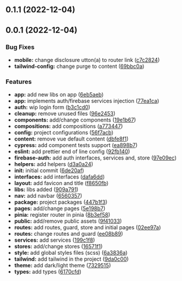 ## 0.1.1 (2022-12-04)



## 0.0.1 (2022-12-04)


### Bug Fixes

* **mobile:** change disclosure utton(a) to router link ([c7c2824](https://github.com/oluaptarso/sword-github-discovery/commits/c7c282402cf34f3f5d0af7664f5a54c93a8baebe))
* **tailwind-config:** change purge to content ([69bbc0a](https://github.com/oluaptarso/sword-github-discovery/commits/69bbc0a60b88e5ba6aee53d7fa854065bf95d1a6))


### Features

* **app:** add new libs on app ([6eb5aeb](https://github.com/oluaptarso/sword-github-discovery/commits/6eb5aeb67299f135f5c9b06753180567df939071))
* **app:** implements auth/firebase services injection ([77ea1ca](https://github.com/oluaptarso/sword-github-discovery/commits/77ea1ca95a5f2f462baf90f4159d9080609a73b0))
* **auth:** wip login form ([b3c1cd0](https://github.com/oluaptarso/sword-github-discovery/commits/b3c1cd0c12bf5b6b708d686cadd738348eb05454))
* **cleanup:** remove unused files ([96e2453](https://github.com/oluaptarso/sword-github-discovery/commits/96e2453a51d27cedb212ffb9a1f6de6ef3666340))
* **components:** add/change components ([19e1b67](https://github.com/oluaptarso/sword-github-discovery/commits/19e1b6706f6e0ae74cccfe5b63e7b9fb74bd6e11))
* **compositions:** add compositions ([a773447](https://github.com/oluaptarso/sword-github-discovery/commits/a773447fd95285d41663a5aa0f4b40de60fdbdff))
* **config:** project configurations ([56f7acb](https://github.com/oluaptarso/sword-github-discovery/commits/56f7acb94ab2506832cd19223ed1ec9f766f812a))
* **content:** remove vue default content ([dbfe8f1](https://github.com/oluaptarso/sword-github-discovery/commits/dbfe8f119f9c33ce8c0ecb3953b5d75cbcdc9192))
* **cypress:** add component tests support ([ea898b7](https://github.com/oluaptarso/sword-github-discovery/commits/ea898b7c31d29554723615bace6812ba96023804))
* **eslint:** add prettier end of line config ([92fb140](https://github.com/oluaptarso/sword-github-discovery/commits/92fb140c8b44c05226c4868c4414cb15c2210f0f))
* **firebase-auth:** add auth interfaces, services and, store ([97e09ec](https://github.com/oluaptarso/sword-github-discovery/commits/97e09ece09ca0f9648a7cc34c2e3362a1d689499))
* **helpers:** add helpers ([d3a0a24](https://github.com/oluaptarso/sword-github-discovery/commits/d3a0a2444633e79eec75e911718cf2e98f54a4fd))
* **init:** initial commit ([6de20af](https://github.com/oluaptarso/sword-github-discovery/commits/6de20af4226043960fa152aa6e9226f74f171ad9))
* **interfaces:** add interfaces ([dafa6dd](https://github.com/oluaptarso/sword-github-discovery/commits/dafa6dd2dde4e64737aa1d2a72b9b9c1f42c48d2))
* **layout:** add favicon and title ([f8650fb](https://github.com/oluaptarso/sword-github-discovery/commits/f8650fbc38d387923a9a55b9687d635d315615a7))
* **libs:** libs added ([909a791](https://github.com/oluaptarso/sword-github-discovery/commits/909a7912936c538c383b21eb3716de3a12e69b32))
* **nav:** add navbar ([6560357](https://github.com/oluaptarso/sword-github-discovery/commits/656035768f33bbe2bc59202048e4353d65762c12))
* **package:** project packages ([447b1f3](https://github.com/oluaptarso/sword-github-discovery/commits/447b1f316b531e85774220b6ad4bdaf41abdb442))
* **pages:** add/change pages ([5e198b7](https://github.com/oluaptarso/sword-github-discovery/commits/5e198b71b77b6436acc761bf790e73aff38dc16f))
* **pinia:** register router in pinia ([8b3ef58](https://github.com/oluaptarso/sword-github-discovery/commits/8b3ef58708e56731962f35f6583c905315103142))
* **public:** add/remove public assets ([9f41033](https://github.com/oluaptarso/sword-github-discovery/commits/9f410334f5e7c72339596f91e8d881c0d1f1c931))
* **routes:** add routes, guard, store and initial pages ([02ee97a](https://github.com/oluaptarso/sword-github-discovery/commits/02ee97a631de9eaaa957e4abdced3a28c4b530ed))
* **routes:** change routes and guard ([ee08b89](https://github.com/oluaptarso/sword-github-discovery/commits/ee08b89f90cd532a3166c83e6998d8a07b22d157))
* **services:** add services ([199c1f8](https://github.com/oluaptarso/sword-github-discovery/commits/199c1f806fef90c24de85247a873fd982499358a))
* **stores:** add/change stores ([16571f1](https://github.com/oluaptarso/sword-github-discovery/commits/16571f11a41b392a6791d57d0c30b2b40b2b6497))
* **style:** add global styles files (scss) ([6a3836a](https://github.com/oluaptarso/sword-github-discovery/commits/6a3836a780921d2743d9be0c855c0c8793fa7cf0))
* **tailwind:** add tailwind in the project ([9da0c00](https://github.com/oluaptarso/sword-github-discovery/commits/9da0c00d62710f81d563c1024ca56bfefd0d38ee))
* **theme:** add dark/light theme ([7329515](https://github.com/oluaptarso/sword-github-discovery/commits/7329515899ff6f18493fa8bf85b651e4eef6be93))
* **types:** add types ([6170cfd](https://github.com/oluaptarso/sword-github-discovery/commits/6170cfdaa830e8fd284d0e2867038f350044d59a))



